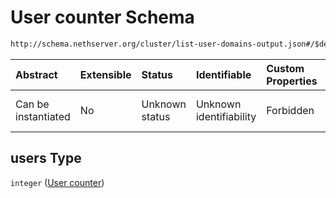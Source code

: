 # User counter Schema

```txt
http://schema.nethserver.org/cluster/list-user-domains-output.json#/$defs/user-domain/properties/counters/properties/users
```



| Abstract            | Extensible | Status         | Identifiable            | Custom Properties | Additional Properties | Access Restrictions | Defined In                                                                                      |
| :------------------ | :--------- | :------------- | :---------------------- | :---------------- | :-------------------- | :------------------ | :---------------------------------------------------------------------------------------------- |
| Can be instantiated | No         | Unknown status | Unknown identifiability | Forbidden         | Allowed               | none                | [list-user-domains-output.json\*](cluster/list-user-domains-output.json "open original schema") |

## users Type

`integer` ([User counter](list-user-domains-output-defs-user-domain-properties-counters-properties-user-counter.md))
